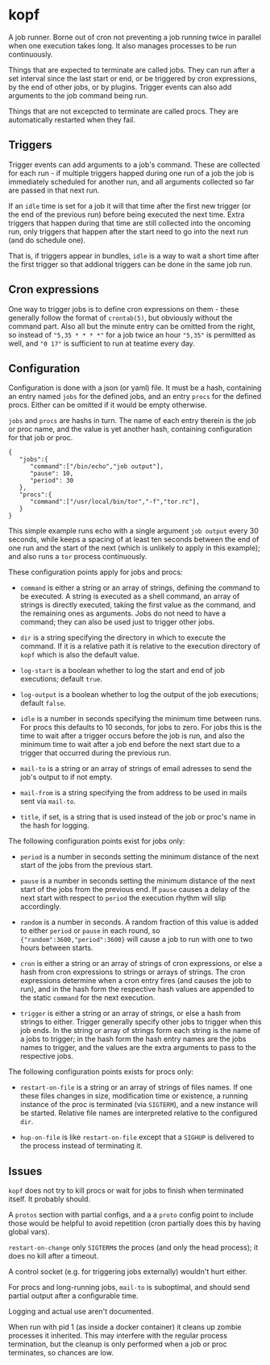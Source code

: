 # kopf

A job runner. Borne out of cron not preventing
a job running twice in parallel when one execution
takes long. It also manages processes to be run
continuously.

Things that are expected to terminate are called
jobs. They can run after a set interval since the last
start or end, or be triggered by cron expressions, by
the end of other jobs, or by plugins. Trigger events
can also add arguments to the job command being run.

Things that are not excepcted to terminate are called
procs. They are automatically restarted when they fail.

## Triggers

Trigger events can add arguments to a job's command.
These are collected for each run - if multiple triggers
happed during one run of a job the job is immediately
scheduled for another run, and all arguments collected
so far are passed in that next run.

If an `idle` time is set for a job it will that time
after the first new trigger (or the end of the previous
run) before being executed the next time. Extra triggers
that happen during that time are still collected into
the oncoming run, only triggers that happen after the
start need to go into the next run (and do schedule one).

That is, if triggers appear in bundles, `idle` is a way
to wait a short time after the first trigger so that
addional triggers can be done in the same job run.

## Cron expressions

One way to trigger jobs is to define cron expressions
on them - these generally follow the format of `crontab(5)`,
but obviously without the command part. Also all but the minute
entry can be omitted from the right, so instead of
`"5,35 * * * *"` for a job twice an hour `"5,35"`
is permitted as well, and `"0 17"` is sufficient to
run at teatime every day.

## Configuration

Configuration is done with a json (or yaml) file. It must
be a hash, containing an entry named `jobs` for the
defined jobs, and an entry `procs` for the defined procs.
Either can be omitted if it would be empty otherwise.

`jobs` and `procs` are hashs in turn.
The name of each entry therein is the job or proc name,
and the value is yet another hash, containing configuration
for that job or proc.

```
{
   "jobs":{
      "command":["/bin/echo","job output"],
      "pause": 10,
      "period": 30
   },
   "procs":{
      "command":["/usr/local/bin/tor","-f","tor.rc"],
   }
}
```
This simple example runs echo with a single argument `job output`
every 30 seconds, while keeps a spacing of at least ten seconds
between the end of one run and the start of the next (which is
unlikely to apply in this example); and also runs a `tor` process
continuously.


These configuration points apply for jobs and procs:

* `command` is either a string or an array of strings, defining
  the command to be executed. A string is executed as a shell
  command, an array of strings is directly executed, taking
  the first value as the command, and the remaining ones as
  arguments. Jobs do not need to have a command; they can
  also be used just to trigger other jobs.

* `dir` is a string specifying the directory in which to
  execute the command. If it is a relative path it is
  relative to the execution directory of `kopf` which is
  also the default value.

* `log-start` is a boolean whether to log the start and end
  of job executions; default `true`.

* `log-output` is a boolean whether to log the output
  of the job executions; default `false`.

* `idle` is a number in seconds specifying the minimum
  time between runs. For procs this defaults to 10 seconds,
  for jobs to zero. For jobs this is the time to wait after
  a trigger occurs before the job is run, and also the minimum
  time to wait after a job end before the next start due to
  a trigger that occurred during the previous run.

* `mail-to` is a string or an array of strings of email
  adresses to send the job's output to if not empty.

* `mail-from` is a string specifying the from address to
  be used in mails sent via `mail-to`.

* `title`, if set, is a string that is used instead of the job
  or proc's name in the hash for logging.

The following configuration points exist for jobs only:

* `period` is a number in seconds setting the minimum distance
  of the next start of the jobs from the previous start.

* `pause` is a number in seconds setting the minimum distance
  of the next start of the jobs from the previous end. If `pause`
  causes a delay of the next start with respect to `period` the
  execution rhythm will slip accordingly.

* `random` is a number in seconds. A random fraction of this
  value is added to either `period` or `pause` in each round,
  so `{"random":3600,"period":3600}` will cause a job to run
  with one to two hours between starts.

* `cron` is either a string or an array of strings of cron expressions,
  or else a hash from cron expressions to strings or arrays
  of strings. The cron expressions determine when a cron entry
  fires (and causes the job to run), and in the hash form the
  respective hash values are appended to the static `command`
  for the next execution.

* `trigger` is either a string or an array of strings, or else
  a hash from strings to either. Trigger generally specify
  other jobs to trigger when this job ends. In the string
  or array of strings form each string is the name of a jobs
  to trigger; in the hash form the hash entry names are the
  jobs names to trigger, and the values are the extra arguments
  to pass to the respective jobs.

The following configuration points exists for procs only:

* `restart-on-file` is a string or an array of strings of files
  names. If one these files changes in size, modification time
  or existence, a running instance of the proc is terminated
  (via `SIGTERM`), and a new instance will be started. Relative
  file names are interpreted relative to the configured `dir`.

* `hup-on-file` is like `restart-on-file` except that a
  `SIGHUP` is delivered to the process instead of terminating it.

## Issues

`kopf` does not try to kill procs or wait for jobs to finish
when terminated itself. It probably should.

A `protos` section with partial configs, and a
a `proto` config point to include those would
be helpful to avoid repetition (cron partially
does this by having global vars).

`restart-on-change` only `SIGTERM`s the proces
(and only the head process); it does no kill
after a timeout.

A control socket (e.g. for triggering jobs externally)
wouldn't hurt either.

For procs and long-running jobs, `mail-to` is suboptimal, and
should send partial output after a configurable time.

Logging and actual use aren't documented.

When run with pid 1 (as inside a docker container) it cleans
up zombie processes it inherited. This may interfere with
the regular process termination, but the cleanup is only
performed when a job or proc terminates, so chances are low.
